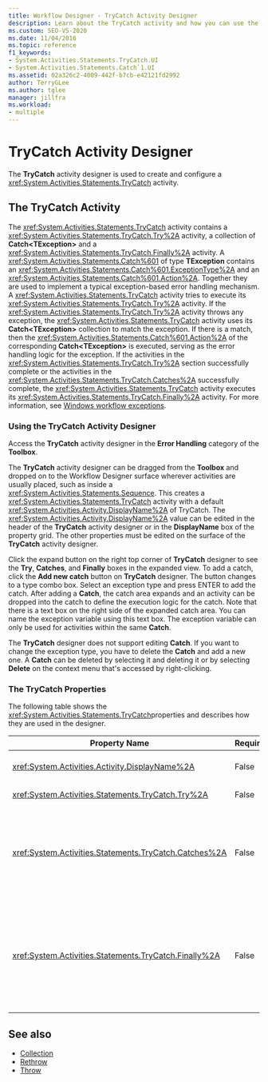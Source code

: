```yaml
---
title: Workflow Designer - TryCatch Activity Designer
description: Learn about the TryCatch activity and how you can use the TryCatch activity designer is used to create and configure a TryCatch activity. 
ms.custom: SEO-VS-2020
ms.date: 11/04/2016
ms.topic: reference
f1_keywords:
- System.Activities.Statements.TryCatch.UI
- System.Activities.Statements.Catch`1.UI
ms.assetid: 02a326c2-4009-442f-b7cb-e42121fd2992
author: TerryGLee
ms.author: tglee
manager: jillfra
ms.workload:
- multiple
---
```

# TryCatch Activity Designer

The **TryCatch** activity designer is used to create and configure a <xref:System.Activities.Statements.TryCatch> activity.

## The TryCatch Activity
 The <xref:System.Activities.Statements.TryCatch> activity contains a <xref:System.Activities.Statements.TryCatch.Try%2A> activity, a collection of **Catch\<TException>** and a <xref:System.Activities.Statements.TryCatch.Finally%2A> activity. A <xref:System.Activities.Statements.Catch%601> of type **TException** contains an <xref:System.Activities.Statements.Catch%601.ExceptionType%2A> and an <xref:System.Activities.Statements.Catch%601.Action%2A>. Together they are used to implement a typical exception-based error handling mechanism. A <xref:System.Activities.Statements.TryCatch> activity tries to execute its <xref:System.Activities.Statements.TryCatch.Try%2A> activity. If the <xref:System.Activities.Statements.TryCatch.Try%2A> activity throws any exception, the <xref:System.Activities.Statements.TryCatch> activity uses its **Catch<TException\>** collection to match the exception. If there is a match, then the <xref:System.Activities.Statements.Catch%601.Action%2A> of the corresponding **Catch\<TException>** is executed, serving as the error handling logic for the exception. If the activities in the <xref:System.Activities.Statements.TryCatch.Try%2A> section successfully complete or the activities in the <xref:System.Activities.Statements.TryCatch.Catches%2A> successfully complete, the <xref:System.Activities.Statements.TryCatch> activity executes its <xref:System.Activities.Statements.TryCatch.Finally%2A> activity. For more information, see [Windows workflow exceptions](/dotnet/framework/windows-workflow-foundation/exceptions).

### Using the TryCatch Activity Designer

Access the **TryCatch** activity designer in the **Error Handling** category of the **Toolbox**.

The **TryCatch** activity designer can be dragged from the **Toolbox** and dropped on to the Workflow Designer surface wherever activities are usually placed, such as inside a <xref:System.Activities.Statements.Sequence>. This creates a <xref:System.Activities.Statements.TryCatch> activity with a default <xref:System.Activities.Activity.DisplayName%2A> of TryCatch. The <xref:System.Activities.Activity.DisplayName%2A> value can be edited in the header of the **TryCatch** activity designer or in the **DisplayName** box of the property grid. The other properties must be edited on the surface of the **TryCatch** activity designer.

Click the expand button on the right top corner of **TryCatch** designer to see the **Try**, **Catches**, and **Finally** boxes in the expanded view. To add a catch, click the **Add new catch** button on **TryCatch** designer. The button changes to a type combo box. Select an exception type and press ENTER to add the catch. After adding a **Catch**, the catch area expands and an activity can be dropped into the catch to define the execution logic for the catch. Note that there is a text box on the right side of the expanded catch area. You can name the exception variable using this text box. The exception variable can only be used for activities within the same **Catch**.

The **TryCatch** designer does not support editing **Catch**. If you want to change the exception type, you have to delete the **Catch** and add a new one. A **Catch** can be deleted by selecting it and deleting it or by selecting **Delete** on the context menu that's accessed by right-clicking.

### The TryCatch Properties

The following table shows the <xref:System.Activities.Statements.TryCatch>properties and describes how they are used in the designer.

|Property Name|Required|Usage|
|-|--------------|-|
|<xref:System.Activities.Activity.DisplayName%2A>|False|Specifies the optional friendly name of the <xref:System.Activities.Statements.TryCatch> activity. The default is TryCatch.|
|<xref:System.Activities.Statements.TryCatch.Try%2A>|False|The activity first executed when the <xref:System.Activities.Statements.TryCatch> executes.|
|<xref:System.Activities.Statements.TryCatch.Catches%2A>|False|The collection of **Catch** elements to be checked when the <xref:System.Activities.Statements.TryCatch.Try%2A> activity throws an exception.<br /><br /> You need at least add one activity in <xref:System.Activities.Statements.TryCatch.Catches%2A> or an activity in the <xref:System.Activities.Statements.TryCatch.Finally%2A> block.|
|<xref:System.Activities.Statements.TryCatch.Finally%2A>|False|The activity to be executed when the <xref:System.Activities.Statements.TryCatch.Try%2A> and any necessary activities in the <xref:System.Activities.Statements.TryCatch.Catches%2A> collection complete execution.<br /><br /> You need at least add one activity in <xref:System.Activities.Statements.TryCatch.Catches%2A> or an activity in the <xref:System.Activities.Statements.TryCatch.Finally%2A> block.|

## See also

- [Collection](../workflow-designer/collection-activity-designers.md)
- [Rethrow](../workflow-designer/rethrow-activity-designer.md)
- [Throw](../workflow-designer/throw-activity-designer.md)
